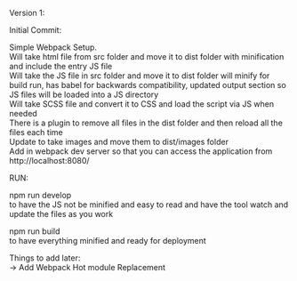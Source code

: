 Version 1:

Initial Commit:

Simple Webpack Setup.<br />
Will take html file from src folder and move it to dist folder with minification and include the entry JS file<br />
Will take the JS file in src folder and move it to dist folder will minify for build run, has babel for backwards compatibility, updated output section so JS files will be loaded into a JS directory<br />
Will take SCSS file and convert it to CSS and load the script via JS when needed<br />
There is a plugin to remove all files in the dist folder and then reload all the files each time<br />
Update to take images and move them to dist/images folder<br />
Add in webpack dev server so that you can access the application from http://localhost:8080/

RUN:

npm run develop <br />
to have the JS not be minified and easy to read and have the tool watch and update the files as you work

npm run build <br />
to have everything minified and ready for deployment

Things to add later:<br />
	-> Add Webpack Hot module Replacement